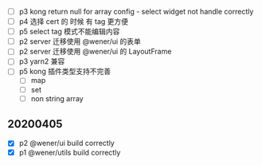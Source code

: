 * [ ] p3 kong return null for array config - select widget not handle correctly 
* [ ] p4 选择 cert 的 时候 有 tag 更方便
* [ ] p5 select tag 模式不能编辑内容
* [ ] p2 server 迁移使用 @wener/ui 的表单
* [ ] p2 server 迁移使用 @wener/ui 的 LayoutFrame
* [ ] p3 yarn2 兼容
* [ ] p5 kong 插件类型支持不完善
    * [ ] map
    * [ ] set
    * [ ] non string array

## 20200405

* [x] p2 @wener/ui build correctly
* [x] p1 @wener/utils build correctly 
